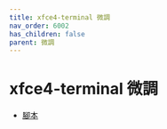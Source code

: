 ```yaml
---
title: xfce4-terminal 微調
nav_order: 6002
has_children: false
parent: 微調
---
```



# xfce4-terminal 微調


* [腳本](https://github.com/samwhelp/note-about-manjaro/tree/gh-pages/_demo/adjustment/tool/xfce4-terminal)
